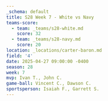 ```yaml
---
_schema: default
title: S28 Week 7 - White vs Navy
teams-score:
  - team: _teams/s28-white.md
    score: 32
  - team: _teams/s28-navy.md
    score: 20
location: _locations/carter-baron.md
field: '4'
date: 2025-04-27 09:00:00 -0400
season: 28
week: 7
mvp: Ivan T., John C.
game-ball: Vincent C., Dawson C.
sportsperson: Isaiah F., Garrett S.
---
```

